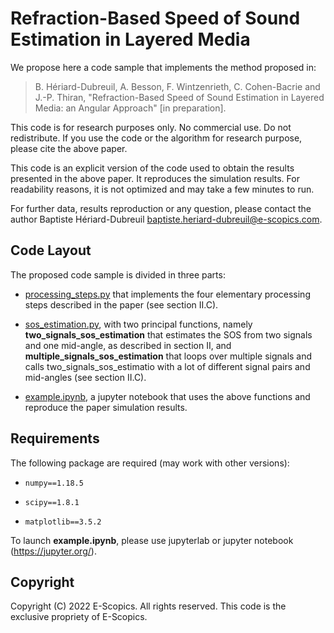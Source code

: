 # Refraction-Based Speed of Sound Estimation in Layered Media

We propose here a code sample that implements the method proposed in:

> B. Hériard-Dubreuil, A. Besson, F. Wintzenrieth, C. Cohen-Bacrie and J.-P. Thiran, "Refraction-Based Speed of Sound Estimation in Layered Media: an Angular Approach" [in preparation].

This code is for research purposes only. No commercial use. Do not redistribute.
If you use the code or the algorithm for research purpose, please cite the above paper.

This code is an explicit version of the code used to obtain the results presented in the above paper. It reproduces the simulation results. For readability reasons, it is not optimized and may take a few minutes to run.

For further data, results reproduction or any question, please contact the author Baptiste Hériard-Dubreuil <baptiste.heriard-dubreuil@e-scopics.com>.


## Code Layout

The proposed code sample is divided in three parts:

- [processing_steps.py](processing_steps.py) that implements the four elementary processing steps described in the paper (see section II.C).

- [sos_estimation.py](sos_estimation.py), with two principal functions, namely **two_signals_sos_estimation** that estimates the SOS from two signals and one mid-angle, as described in section II, and **multiple_signals_sos_estimation** that loops over multiple signals and calls two_signals_sos_estimatio with a lot of different signal pairs and mid-angles (see section II.C).

- [example.ipynb](example.ipynb), a jupyter notebook that uses the above functions and reproduce the paper simulation results.

## Requirements

The following package are required (may work with other versions):

- `numpy==1.18.5`

- `scipy==1.8.1`

- `matplotlib==3.5.2`

To launch **example.ipynb**, please use jupyterlab or jupyter notebook (https://jupyter.org/).


## Copyright

Copyright (C) 2022 E-Scopics. All rights reserved.
This code is the exclusive propriety of E-Scopics.